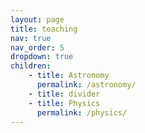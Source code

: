```yaml
---
layout: page
title: teaching
nav: true
nav_order: 5
dropdown: true
children: 
    - title: Astronomy
      permalink: /astronomy/
    - title: divider
    - title: Physics
      permalink: /physics/
---
```

